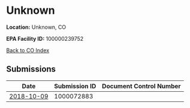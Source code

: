 # Unknown

**Location:** Unknown, CO

**EPA Facility ID:** 100000239752

[Back to CO Index](../../index.md)

## Submissions

| Date | Submission ID | Document Control Number |
|------|--------------|-------------------------|
| [2018-10-09](submissions/1000072883.md) | 1000072883 |  |
